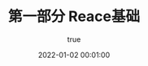 ---
pageComponent:
  name: Catalogue
  data:
    path: 120201.React基础
    imgUrl: /img/01.png
    description: Reace
title: 第一部分 Reace基础
date: 2022-01-02 00:01:00
permalink: /react/base/
sidebar: false
article: false
comment: false
editLink: false
author:
  name: xiaoliuxuesheng
  link: https://github.com/xiaoliuxuesheng
---